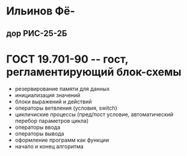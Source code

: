 # Ильинов Фё-
## дор РИС-25-2Б
# ГОСТ 19.701-90 -- гост, регламентирующий блок-схемы
* резервирование памяти для данных
* инициализация значений
* блоки выражений и действий
* операторы ветвления (условия, switch)
* цикличиские процессы (пред/пост условие, автоматический перебор параметров цикла)
* операторы ввода
* операторы вывода
* оформление программ как функции
* начало и конец алгоритма